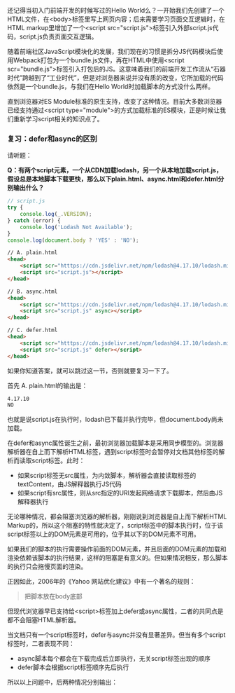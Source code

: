 还记得当初入门前端开发的时候写过的Hello World么？一开始我们先创建了一个HTML文件，在\<body>标签里写上网页内容；后来需要学习页面交互逻辑时，在HTML markup里增加了一个\<script src="script.js">标签引入外部script.js代码，script.js负责页面交互逻辑。

随着前端社区JavaScript模块化的发展，我们现在的习惯是拆分JS代码模块后使用Webpack打包为一个bundle.js文件，再在HTML中使用\<script scr="bundle.js">标签引入打包后的JS。这意味着我们的前端开发工作流从“石器时代”跨越到了“工业时代”，但是对浏览器来说并没有质的改变，它所加载的代码依然是一个bundle.js，与我们在Hello World时加载脚本的方式没什么两样。

直到浏览器对ES Module标准的原生支持，改变了这种情况。目前大多数浏览器已经支持通过\<script type="module">的方式加载标准的ES模块，正是时候让我们重新学习script相关的知识点了。

### 复习：defer和async的区别

请听题：

**Q：有两个script元素，一个从CDN加载lodash，另一个从本地加载script.js，假设总是本地脚本下载更快，那么以下plain.html、async.html和defer.html分别输出什么？**

```javascript
// script.js
try {
    console.log(_.VERSION);
} catch (error) {
    console.log('Lodash Not Available');
}
console.log(document.body ? 'YES' : 'NO');
```

```html
// A. plain.html
<head>
    <script scr="htttps://cdn.jsdelivr.net/npm/lodash@4.17.10/lodash.min.js"></script>
    <script src="script.js"></script>
</head>

// B. async.html
<head>
    <script scr="htttps://cdn.jsdelivr.net/npm/lodash@4.17.10/lodash.min.js"></script>
    <script src="script.js" async></script>
</head>

// C. defer.html
<head>
    <script scr="htttps://cdn.jsdelivr.net/npm/lodash@4.17.10/lodash.min.js"></script>
    <script src="script.js" defer></script>
</head>
```

如果你知道答案，就可以跳过这一节，否则就要复习一下了。

首先 A. plain.html的输出是：

```bash
4.17.10
NO
```

也就是说script.js在执行时，lodash已下载并执行完毕，但document.body尚未加载。

在defer和async属性诞生之前，最初浏览器加载脚本是采用同步模型的。浏览器解析器在自上而下解析HTML标签，遇到script标签时会暂停对文档其他标签的解析而读取script标签。此时：

* 如果script标签无src属性，为内敛脚本，解析器会直接读取标签的textContent，由JS解释器执行JS代码
* 如果script有src属性，则从src指定的URI发起网络请求下载脚本，然后由JS解释器执行

无论哪种情况，都会阻塞浏览器的解析器，刚刚说到浏览器是自上而下解析HTML Markup的，所以这个阻塞的特性就决定了，script标签中的脚本执行时，位于该script标签以上的DOM元素是可用的，位于其以下的DOM元素不可用。

如果我们的脚本的执行需要操作前面的DOM元素，并且后面的DOM元素的加载和渲染依赖该脚本的执行结果，这样的阻塞是有意义的。但如果情况相反，那么脚本的执行只会拖慢页面的渲染。

正因如此，2006年的《Yahoo 网站优化建议》中有一个著名的规则：

> 把脚本放在body底部

但现代浏览器早已支持给\<script>标签加上defer或async属性，二者的共同点是都不会阻塞HTML解析器。

当文档只有一个script标签时，defer与async并没有显著差异。但当有多个script标签时，二者表现不同：

* async脚本每个都会在下载完成后立即执行，无关script标签出现的顺序
* defer脚本会根据script标签顺序先后执行

所以以上问题中，后两种情况分别输出：